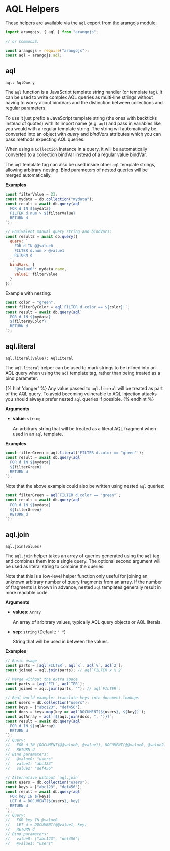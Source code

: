 # AQL Helpers

These helpers are available via the `aql` export from the arangojs module:

```js
import arangojs, { aql } from "arangojs";

// or CommonJS:

const arangojs = require("arangojs");
const aql = arangojs.aql;
```

## aql

`aql: AqlQuery`

The `aql` function is a JavaScript template string handler (or template tag).
It can be used to write complex AQL queries as multi-line strings without
having to worry about bindVars and the distinction between collections
and regular parameters.

To use it just prefix a JavaScript template string (the ones with backticks
instead of quotes) with its import name (e.g. `aql`) and pass in variables
like you would with a regular template string. The string will automatically
be converted into an object with _query_ and _bindVars_ attributes which you
can pass methods expecting AQL queries.

When using a `Collection` instance in a query, it will be automatically
converted to a collection bindVar instead of a regular value bindVar.

The `aql` template tag can also be used inside other `aql` template strings,
allowing arbitrary nesting. Bind parameters of nested queries will be merged
automatically.

**Examples**

```js
const filterValue = 23;
const mydata = db.collection("mydata");
const result = await db.query(aql`
  FOR d IN ${mydata}
  FILTER d.num > ${filterValue}
  RETURN d
`);

// Equivalent manual query string and bindVars:
const result2 = await db.query({
  query: `
    FOR d IN @@value0
    FILTER d.num > @value1
    RETURN d
  `,
  bindVars: {
    "@value0": mydata.name,
    value1: filterValue
  }
});
```

Example with nesting:

```js
const color = "green";
const filterByColor = aql`FILTER d.color == ${color}'`;
const result = await db.query(aql`
  FOR d IN ${mydata}
  ${filterByColor}
  RETURN d
`);
```

## aql.literal

`aql.literal(value): AqlLiteral`

The `aql.literal` helper can be used to mark strings to be inlined into an AQL
query when using the `aql` template tag, rather than being treated as a bind
parameter.

{% hint 'danger' %}
Any value passed to `aql.literal` will be treated as part of the AQL query.
To avoid becoming vulnerable to AQL injection attacks you should always prefer
nested `aql` queries if possible.
{% endhint %}

**Arguments**

- **value**: `string`

  An arbitrary string that will be treated as a literal AQL fragment when used
  in an `aql` template.

**Examples**

```js
const filterGreen = aql.literal('FILTER d.color == "green"');
const result = await db.query(aql`
  FOR d IN ${mydata}
  ${filterGreen}
  RETURN d
`);
```

Note that the above example could also be written using nested `aql` queries:

```js
const filterGreen = aql`FILTER d.color == "green"`;
const result = await db.query(aql`
  FOR d IN ${mydata}
  ${filterGreen}
  RETURN d
`);
```

## aql.join

`aql.join(values)`

The `aql.join` helper takes an array of queries generated using the `aql` tag
and combines them into a single query. The optional second argument will be
used as literal string to combine the queries.

Note that this is a low-level helper function only useful for joining an
unknown arbitrary number of query fragments from an array. If the number of
fragments is known in advance, nested `aql` templates generally result in more
readable code.

**Arguments**

- **values**: `Array`

  An array of arbitrary values, typically AQL query objects or AQL literals.

- **sep**: `string` (Default: `" "`)

  String that will be used in between the values.

**Examples**

```js
// Basic usage
const parts = [aql`FILTER`, aql`x`, aql`%`, aql`2`];
const joined = aql.join(parts); // aql`FILTER x % 2`

// Merge without the extra space
const parts = [aql`FIL`, aql`TER`];
const joined = aql.join(parts, ""); // aql`FILTER`;

// Real world example: translate keys into document lookups
const users = db.collection("users");
const keys = ["abc123", "def456"];
const docs = keys.map(key => aql`DOCUMENT(${users}, ${key})`);
const aqlArray = aql`[${aql.join(docs, ", ")}]`;
const result = await db.query(aql`
  FOR d IN ${aqlArray}
  RETURN d
`);
// Query:
//   FOR d IN [DOCUMENT(@@value0, @value1), DOCUMENT(@@value0, @value2)]
//   RETURN d
// Bind parameters:
//   @value0: "users"
//   value1: "abc123"
//   value2: "def456"

// Alternative without `aql.join`
const users = db.collection("users");
const keys = ["abc123", "def456"];
const result = await db.query(aql`
  FOR key IN ${keys}
  LET d = DOCUMENT(${users}, key)
  RETURN d
`);
// Query:
//   FOR key IN @value0
//   LET d = DOCUMENT(@@value1, key)
//   RETURN d
// Bind parameters:
//   value0: ["abc123", "def456"]
//   @value1: "users"
```
